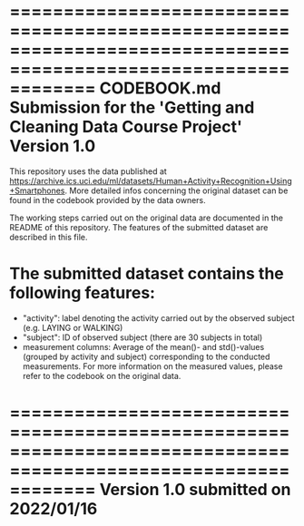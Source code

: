 ================================================================================================================
CODEBOOK.md
Submission for the 'Getting and Cleaning Data Course Project'
Version 1.0
================================================================================================================

This repository uses the data published at https://archive.ics.uci.edu/ml/datasets/Human+Activity+Recognition+Using+Smartphones. More detailed infos concerning the original dataset can be found in the codebook provided by the data owners. 

The working steps carried out on the original data are documented in the README of this repository. The features of the submitted dataset are described in this file.

The submitted dataset contains the following features:
================================================================================
* "activity": label denoting the activity carried out by the observed subject (e.g. LAYING or WALKING)
* "subject": ID of observed subject (there are 30 subjects in total)
* measurement columns: Average of the mean()- and std()-values (grouped by activity and subject) corresponding to the conducted measurements. For more information on the measured values, please refer to the codebook on the original data.

================================================================================================================
Version 1.0 submitted on 2022/01/16
================================================================================================================
